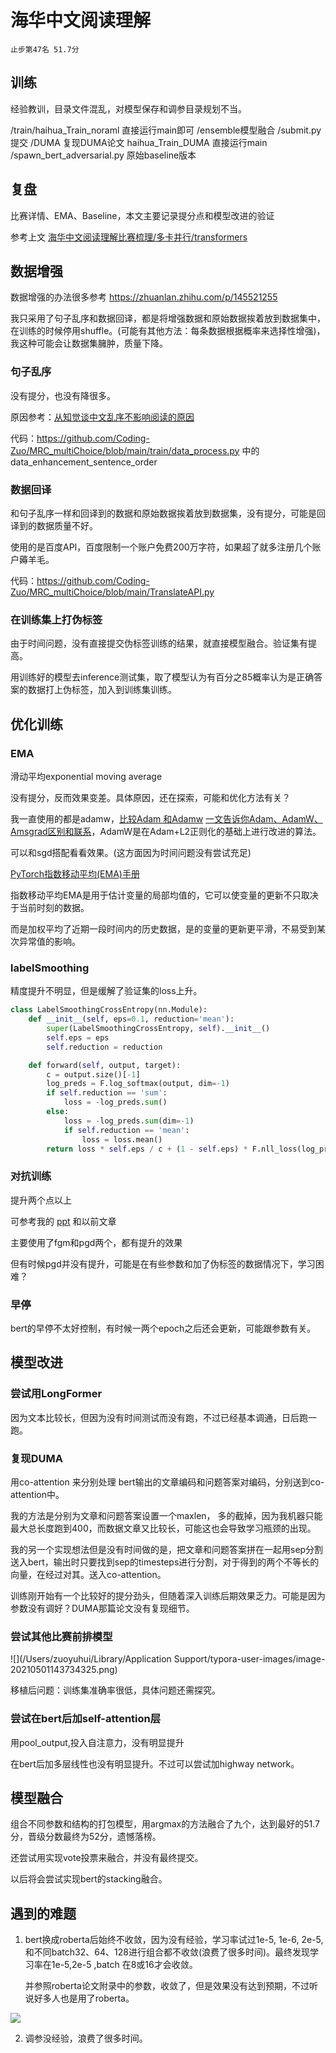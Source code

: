 # 海华中文阅读理解
```
止步第47名 51.7分
```
## 训练
经验教训，目录文件混乱，对模型保存和调参目录规划不当。

/train/haihua_Train_noraml 直接运行main即可
/ensemble模型融合
/submit.py 提交
/DUMA 复现DUMA论文 haihua_Train_DUMA 直接运行main
/spawn_bert_adversarial.py  原始baseline版本

## 复盘
比赛详情、EMA、Baseline，本文主要记录提分点和模型改进的验证

参考上文 [海华中文阅读理解比赛梳理/多卡并行/transformers](https://coding-zuo.github.io/2021/04/06/%E6%B5%B7%E5%8D%8E%E4%B8%AD%E6%96%87%E9%98%85%E8%AF%BB%E7%90%86%E8%A7%A3%E6%AF%94%E8%B5%9B%E6%A2%B3%E7%90%86-%E5%A4%9A%E5%8D%A1%E5%B9%B6%E8%A1%8C-transformers/)



## 数据增强

数据增强的办法很多参考 https://zhuanlan.zhihu.com/p/145521255

我只采用了句子乱序和数据回译，都是将增强数据和原始数据挨着放到数据集中，在训练的时候停用shuffle。(可能有其他方法：每条数据根据概率来选择性增强)，我这种可能会让数据集臃肿，质量下降。

### 句子乱序

没有提分，也没有降很多。

原因参考：[从知觉谈中文乱序不影响阅读的原因](https://zhuanlan.zhihu.com/p/107594976)

代码：https://github.com/Coding-Zuo/MRC_multiChoice/blob/main/train/data_process.py 中的data_enhancement_sentence_order

### 数据回译

和句子乱序一样和回译到的数据和原始数据挨着放到数据集，没有提分，可能是回译到的数据质量不好。

使用的是百度API，百度限制一个账户免费200万字符，如果超了就多注册几个账户薅羊毛。

代码：https://github.com/Coding-Zuo/MRC_multiChoice/blob/main/TranslateAPI.py



### 在训练集上打伪标签

由于时间问题，没有直接提交伪标签训练的结果，就直接模型融合。验证集有提高。

用训练好的模型去inference测试集，取了模型认为有百分之85概率认为是正确答案的数据打上伪标签，加入到训练集训练。



## 优化训练

### EMA

滑动平均exponential moving average

没有提分，反而效果变差。具体原因，还在探索，可能和优化方法有关？

我一直使用的都是adamw，[比较Adam 和Adamw](https://www.cnblogs.com/tfknight/p/13425532.html) [一文告诉你Adam、AdamW、Amsgrad区别和联系](https://zhuanlan.zhihu.com/p/39543160)，AdamW是在Adam+L2正则化的基础上进行改进的算法。

可以和sgd搭配看看效果。(这方面因为时间问题没有尝试充足)

[PyTorch指数移动平均(EMA)手册](https://blog.csdn.net/weixin_43002433/article/details/113531466)

指数移动平均EMA是用于估计变量的局部均值的，它可以使变量的更新不只取决于当前时刻的数据。

而是加权平均了近期一段时间内的历史数据，是的变量的更新更平滑，不易受到某次异常值的影响。



### labelSmoothing

精度提升不明显，但是缓解了验证集的loss上升。

```python
class LabelSmoothingCrossEntropy(nn.Module):
    def __init__(self, eps=0.1, reduction='mean'):
        super(LabelSmoothingCrossEntropy, self).__init__()
        self.eps = eps
        self.reduction = reduction

    def forward(self, output, target):
        c = output.size()[-1]
        log_preds = F.log_softmax(output, dim=-1)
        if self.reduction == 'sum':
            loss = -log_preds.sum()
        else:
            loss = -log_preds.sum(dim=-1)
            if self.reduction == 'mean':
                loss = loss.mean()
        return loss * self.eps / c + (1 - self.eps) * F.nll_loss(log_preds, target, reduction=self.reduction)
```



### 对抗训练

提升两个点以上

可参考我的 [ppt](https://coding-zuo.github.io/adversary/index.html) 和以前文章

主要使用了fgm和pgd两个，都有提升的效果

但有时候pgd并没有提升，可能是在有些参数和加了伪标签的数据情况下，学习困难？



### 早停

bert的早停不太好控制，有时候一两个epoch之后还会更新，可能跟参数有关。





## 模型改进

### 尝试用LongFormer

因为文本比较长，但因为没有时间测试而没有跑，不过已经基本调通，日后跑一跑。



### 复现DUMA

用co-attention 来分别处理 bert输出的文章编码和问题答案对编码，分别送到co-attention中。

我的方法是分别为文章和问题答案设置一个maxlen， 多的截掉，因为我机器只能最大总长度跑到400，而数据文章又比较长，可能这也会导致学习瓶颈的出现。

我的另一个实现想法但是没有时间做的是，把文章和问题答案拼在一起用sep分割送入bert，输出时只要找到sep的timesteps进行分割，对于得到的两个不等长的向量，在经过对其。送入co-attention。

训练刚开始有一个比较好的提分劲头，但随着深入训练后期效果乏力。可能是因为参数没有调好？DUMA那篇论文没有复现细节。



### 尝试其他比赛前排模型

![](/Users/zuoyuhui/Library/Application Support/typora-user-images/image-20210501143734325.png)

移植后问题：训练集准确率很低，具体问题还需探究。



### 尝试在bert后加self-attention层

用pool_output,投入自注意力，没有明显提升

在bert后加多层线性也没有明显提升。不过可以尝试加highway network。



## 模型融合

组合不同参数和结构的打包模型，用argmax的方法融合了九个，达到最好的51.7分，晋级分数最终为52分，遗憾落榜。

还尝试用实现vote投票来融合，并没有最终提交。

以后将会尝试实现bert的stacking融合。



## 遇到的难题

1. bert换成roberta后始终不收敛，因为没有经验，学习率试过1e-5, 1e-6, 2e-5,和不同batch32、64、128进行组合都不收敛(浪费了很多时间)。最终发现学习率在1e-5,2e-5 ,batch 在8或16才会收敛。

   并参照roberta论文附录中的参数，收敛了，但是效果没有达到预期，不过听说好多人也是用了roberta。

![](https://i.loli.net/2021/05/01/7vZQHiFus6DqJI2.png)

2. 调参没经验，浪费了很多时间。



